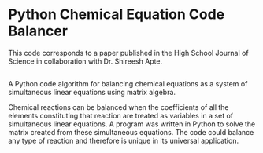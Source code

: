 # Python Chemical Equation Code Balancer
This code corresponds to a paper published in the High School Journal of Science in collaboration with Dr. Shireesh Apte.

##
A Python code algorithm for balancing chemical equations as a system of simultaneous linear equations using matrix algebra.

Chemical reactions can be balanced when the coefficients of all the elements constituting that
reaction are treated as variables in a set of simultaneous linear equations. A program was written
in Python to solve the matrix created from these simultaneous equations. The code could balance
any type of reaction and therefore is unique in its universal application.

